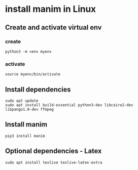 # install manim in Linux

## Create and activate virtual env

### create

```
python3 -m venv myenv
```

### activate 

```
source myenv/bin/activate
```

## Install dependencies

```
sudo apt update
sudo apt install build-essential python3-dev libcairo2-dev libpango1.0-dev ffmpeg
```

## Install manim

```
pip3 install manim
```

## Optional dependencies - Latex

```
sudo apt install texlive texlive-latex-extra
```




